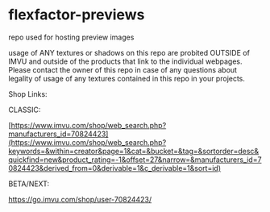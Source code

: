 # flexfactor-previews
repo used for hosting preview images

usage of ANY textures or shadows on this repo are probited OUTSIDE of IMVU and outside of the products that link to the individual webpages. Please contact the owner of this repo in case of any questions about legality of usage of any textures contained in this repo in your projects.


Shop Links:

CLASSIC:

[https://www.imvu.com/shop/web_search.php?manufacturers_id=70824423](https://www.imvu.com/shop/web_search.php?keywords=&within=creator&page=1&cat=&bucket=&tag=&sortorder=desc&quickfind=new&product_rating=-1&offset=27&narrow=&manufacturers_id=70824423&derived_from=0&derivable=1&c_derivable=1&sort=id)

BETA/NEXT:

https://go.imvu.com/shop/user-70824423/

